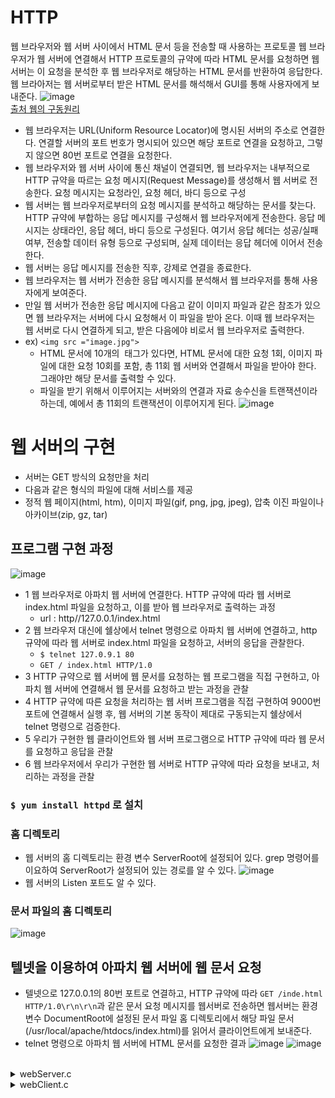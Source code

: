 # HTTP
웹 브라우저와 웹 서버 사이에서 HTML 문서 등을 전송할 때 사용하는 프로토콜
웹 브라우저가 웹 서버에 연결해서 HTTP 프로토콜의 규약에 따라 HTML 문서를 요청하면 웹서버는 이 요청을 분석한 후 웹 브라우저로 해당하는 HTML 문서를 반환하여 응답한다.
웹 브라아저는 웹 서버로부터 받은 HTML 문서를 해석해서 GUI를 통해 사용자에게 보내준다.
![image](https://user-images.githubusercontent.com/65120581/132170147-4c10dc87-c538-49d1-9fc8-694984210518.png) <br>
[출처 웹의 구동원리](http://tcpschool.com/webbasic/works)

- 웹 브라우저는 URL(Uniform Resource Locator)에 명시된 서버의 주소로 연결한다. 연결할 서버의 포트 번호가 명시되어 있으면 해당 포트로 연결을 요청하고, 그렇지 않으면 80번 포트로 연결을 요청한다.
- 웹 브라우저와 웹 서버 사이에 통신 채널이 연결되면, 웹 브라우저는 내부적으로 HTTP 규약을 따르는 요청 메시지(Request Message)를 생성해서 웹 서버로 전송한다. 요청 메시지는 요청라인, 요청 헤더, 바디 등으로 구성
- 웹 서버는 웹 브라우저로부터의 요청 메시지를 분석하고 해당하는 문서를 찾는다. HTTP 규약에 부합하는 응답 메시지를 구성해서 웹 브라우저에게 전송한다. 응답 메시지는 상태라인, 응답 헤더, 바디 등으로 구성된다. 여기서 응답 헤더는 성공/실패 여부, 전송할 데이터 유형 등으로 구성되며, 실제 데이터는 응답 헤더에 이어서 전송한다.
- 웹 서버는 응답 메시지를 전송한 직후, 강제로 연결을 종료한다.
- 웹 브라우저는 웹 서버가 전송한 응답 메시지를 분석해서 웹 브라우저를 통해 사용자에게 보여준다.
- 만일 웹 서버가 전송한 응답 메시지에 다음고 같이 이미지 파일과 같은 참조가 있으면 웹 브라우저는 서버에 다시 요청해서 이 파일을 받아 온다. 이때 웹 브라우저는 웹 서버로 다시 연결하게 되고, 받은 다음에야 비로서 웹 브라우저로 출력한다.
- ex) `<img src ="image.jpg">`
  - HTML 문서에 10개의 <img> 태그가 있다면, HTML 문서에 대한 요청 1회, 이미지 파일에 대한 요청 10회를 포함, 총 11회 웹 서버와 연결해서 파일을 받아야 한다. 그래야만 해당 문서를 출력할 수 있다.
  - 파일을 받기 위해서 이루어지는 서버와의 연결과 자료 송수신을 트랜잭션이라 하는데, 예에서 총 11회의 트랜잭션이 이루어지게 된다. 
 ![image](https://user-images.githubusercontent.com/65120581/132171008-6da79e47-61f1-4beb-9ec2-90077d91764e.png)
 
 # 웹 서버의 구현
 - 서버는 GET 방식의 요청만을 처리
 - 다음과 같은 형식의 파일에 대해 서비스를 제공
  - 정적 웹 페이지(html, htm), 이미지 파일(gif, png, jpg, jpeg), 압축 이진 파일이나 아카이브(zip, gz, tar)

## 프로그램 구현 과정
![image](https://user-images.githubusercontent.com/65120581/132172476-5bc1609c-bb6b-4cb8-aba5-5956d1e84120.png)
- 1 웹 브라우저로 아파치 웹 서버에 연결한다. HTTP 규약에 따라 웹 서버로 index.html 파일을 요청하고, 이를 받아 웹 브라우저로 출력하는 과정
  - url : http//127.0.0.1/index.html
- 2 웹 브라우저 대신에 쉘상에서 telnet 명령으로 아파치 웹 서버에 연결하고, http 규약에 따라 웹 서버로 index.html 파일을 요청하고, 서버의 응답을 관찰한다.
  - `$ telnet 127.0.9.1 80`
  - `GET / index.html HTTP/1.0`
- 3 HTTP 규약으로 웹 서버에 웹 문서를 요청하는 웹 프로그램을 직접 구현하고, 아파치 웹 서버에 연결해서 웹 문서를 요청하고 받는 과정을 관찰
- 4 HTTP 규약에 따른 요청을 처리하는 웹 서버 프로그램을 직접 구현하여 9000번 포트에 연결해서 실행 후, 웹 서버의 기본 동작이 제대로 구동되는지 쉘상에서 telnet 명령으로 검증한다.
- 5 우리가 구현한 웹 클라이언트와 웹 서버 프로그램으로 HTTP 규약에 따라 웹 문서를 요청하고 응답을 관찰
- 6 웹 브라우저에서 우리가 구현한 웹 서버로 HTTP 규약에 따라 요청을 보내고, 처리하는 과정을 관찰

### `$ yum install httpd` 로 설치

### 홈 디렉토리
- 웹 서버의 홈 디렉토리는 환경 변수 ServerRoot에 설정되어 있다. grep 명령어를 이요하여 ServerRoot가 설정되어 있는 경로를 알 수 있다.
![image](https://user-images.githubusercontent.com/65120581/132180297-9a91be78-9555-4709-97c3-86a0d2765900.png)
- 웹 서버의 Listen 포트도 알 수 있다.

### 문서 파일의 홈 디렉토리
![image](https://user-images.githubusercontent.com/65120581/132181719-292b66c4-34df-4626-a19f-da14b5afbb66.png)



## 텔넷을 이용하여 아파치 웹 서버에 웹 문서 요청
- 텔넷으로 127.0.0.1의 80번 포트로 연결하고, HTTP 규약에 따라 `GET /inde.html HTTP/1.0\r\n\r\n`과 같은 문서 요청 메시지를 웹서버로 전송하면 웹서버는 환경 변수 DocumentRoot에 설정된 문서 파일 홈 디렉토리에서 해당 파일 문서(/usr/local/apache/htdocs/index.html)를 읽어서 클라이언트에게 보내준다.
- telnet 명령으로 아파치 웹 서버에 HTML 문서를 요청한 결과
![image](https://user-images.githubusercontent.com/65120581/132308041-7e594e09-c7ed-4a29-a055-1c3bea208fdd.png)
![image](https://user-images.githubusercontent.com/65120581/132308257-8a4bf484-fccd-4ecf-82a1-c3ec67a6707e.png)
<br>

<details>
<summary>webServer.c</summary>
<div markdown="1">
  
```c
#include <stdio.h>
#include <string.h>
#include <stdlib.h>
#include <fcntl.h>
#include <sys/types.h>
#include <sys/socket.h>
#include <sys/resource.h>
#include <netinet/in.h>
#include <signal.h>
#include <sys/stat.h>

#define LOG 100
#define ERROR 200

#define CODE200 200
#define CODE404 404

#define PHRASE200 "OK"
#define PHRASE404 "FILE NOT FOUND"

char documentRoot[ ] = "/etc/httpd/htdocs";

void do_web(int);
void web_log(int, char[ ], char[ ], int);

int log_fd;

int
main(int argc, char *argv[ ]) {
        struct sockaddr_in s_addr, c_addr;
        int     s_sock, c_sock;
        int     len, len_out;
        unsigned short port;
        int     status;
        struct rlimit resourceLimit;
        int     i;

        int     pid;

        if(argc != 2){
                printf("usage: webServer port_number");
                return -1;
        }

        if(fork( ) != 0)
                return 0;                               // parent return to shell

        (void)signal(SIGCLD, SIG_IGN);          // ignore child death
        (void)signal(SIGHUP, SIG_IGN);          // ignore terminal hangup

        resourceLimit.rlim_max = 0;
        status = getrlimit(RLIMIT_NOFILE, &resourceLimit);
        for(i = 0; i < resourceLimit.rlim_max; i++) {
                close(i);
        }

        web_log(LOG, "STATUS", "web server start", getpid( ));

        if((s_sock=socket(PF_INET, SOCK_STREAM, 0))<0){
                web_log(ERROR, "SYSCALL", "web server listen sockek open error", s_sock);
        }

        port=atoi(argv[1]);
        if(port > 60000)
                web_log(ERROR, "ERROR", "invalid port number", port);

        memset(&s_addr, 0, sizeof(s_addr));
        s_addr.sin_family = AF_INET;
        s_addr.sin_addr.s_addr = htonl(INADDR_ANY);
        s_addr.sin_port = htons(port);

        if(bind(s_sock, (struct sockaddr *) &s_addr, sizeof(s_addr)) <0)
                web_log(ERROR, "ERROR", "server cannot bind", 0);

        listen(s_sock, 10);

        while(1){
                len = sizeof(c_addr);
                if((c_sock = accept(s_sock, (struct sockaddr *) &c_addr, &len)) < 0)
                        web_log(ERROR, "ERROR", "server accept error", 0);

                if((pid = fork( )) < 0) {
                        web_log(ERROR, "ERROR", "server fork error", 0);
                } else if(pid == 0) {
                        close(s_sock);
                        do_web(c_sock);
                } else {
                        close(c_sock);
                }
        }
}

void
do_web(int c_sock)
{
        char    sndBuf[BUFSIZ+1], rcvBuf[BUFSIZ+1];
        char    uri[100], c_type[20];;
        int     len;

        int     len_out;
        int     n, i;
        char    *p;
        char    method[10], f_name[20];
        char    phrase[20] = "OK";

        int     code = 200;
        int     fd;                     // file discriptor

        char    file_name[20];
        char    ext[20];

        struct stat sbuf;

        struct {
                char *ext;
                char *filetype;
        } extensions [ ] = {
                {"gif", "image/gif" },
                {"jpg", "image/jpeg"},
                {"jpeg","image/jpeg"},
                {"png", "image/png" },
                {"zip", "image/zip" },
                {"gz",  "image/gz"  },
                {"tar", "image/tar" },
                {"htm", "text/html" },
                {"html","text/html" },
                {0,0} };

        memset(rcvBuf, 0, sizeof(rcvBuf));
                if((n = read(c_sock, rcvBuf, BUFSIZ)) <= 0)
                        web_log(ERROR, "ERROR", "can not receive data from web browser", n);

                web_log(LOG, "REQUEST", rcvBuf, n);

                p = strtok(rcvBuf, " ");
                if(strcmp(p, "GET") && strcmp(p, "get"))
                        web_log(ERROR, "ERROR", "Only get method can support", 0);

                p = strtok(NULL, " ");
                if(!strcmp(p, "/"))
                sprintf(uri, "%s/index.html", documentRoot);
                else
                        sprintf(uri, "%s%s", documentRoot, p);

                strcpy(c_type,  "text/plain");
                for(i=0; extensions[i].ext != 0; i++) {
                        len = strlen(extensions[i].ext);
                        if( !strncmp(uri+strlen(uri)-len, extensions[i].ext, len) ) {
                                strcpy(c_type, extensions[i].filetype);
                                break;
                        }
                }

                if((fd = open(uri, O_RDONLY)) < 0) {
                        code = CODE404;
                        strcpy(phrase, PHRASE404);
                }

                p = strtok(NULL, "\r\n ");              // version

                                                        // send Header
                sprintf(sndBuf, "HTTP/1.0 %d %s\r\n", code, phrase);
                n = write(c_sock, sndBuf, strlen(sndBuf));
                web_log(LOG, "RESPONSE", sndBuf, getpid( ));

                sprintf(sndBuf, "content-type: %s\r\n\r\n", c_type);
                n = write(c_sock, sndBuf, strlen(sndBuf));
                web_log(LOG, "RESPONSE", sndBuf, getpid( ));

                if(fd >=0 ) {
                        while((n = read(fd, rcvBuf, BUFSIZ)) > 0) {
                                write(c_sock, rcvBuf, n);
                        }
                }

                close(c_sock);
                exit(-1);
        }

        void
        web_log(int type, char s1[ ], char s2[ ], int n)
        {
                int     log_fd;
                char    buf[BUFSIZ];

                if(type == LOG) {
                        sprintf(buf, "STATUS %s %s %d\n", s1, s2, n);
                } else if(type == ERROR) {
                        sprintf(buf, "ERROR %s %s %d\n", s1, s2, n);
                }

                if((log_fd = open("web.log", O_CREAT|O_WRONLY|O_APPEND, 0644)) >= 0) {
                        write(log_fd, buf, strlen(buf));
                        close(log_fd);
                }

                if(type == ERROR) exit(-1);

        }
```

</div>
</details>

  
  
<details>
<summary>webClient.c</summary>
<div markdown="1">

```c
#include <stdio.h>
#include <sys/types.h>
#include <sys/socket.h>
#include <netinet/in.h>
#include <unistd.h>

#define BUF_LEN 128


int main(int argc, char *argv[ ])
{
        int s, n, len_in, len_out;
        struct sockaddr_in server_addr;
        char *haddr;
        char buf[BUF_LEN+1];
        int port;

        if(argc==3) {
                port=80;
        } else if(argc==4) {
                port=atoi(argv[3]);
        } else {
                printf("usage : webClient server_addr URL [port_number]");
                return -1;
        }

        haddr=argv[1];
        if((s=socket(PF_INET, SOCK_STREAM, 0)) < 0) {
                printf("can not create socket\n");
                return -1;
        }

        memset(&server_addr, 0, sizeof(server_addr));
        server_addr.sin_family=AF_INET;
        server_addr.sin_addr.s_addr=inet_addr(haddr);
        server_addr.sin_port=htons(port);

        if(connect(s, (struct sockaddr *) &server_addr, sizeof(server_addr)) < 0) {
                printf("can not connect");
                return -1;
        }

        sprintf(buf, "GET %s HTTP/1.0\r\n\r\n",  argv[2]);
        write(s, buf, strlen(buf));

        memset(buf, 0, sizeof(buf));
        while((n = read(s, buf, BUF_LEN)) > 0) {
                printf("%s", buf);
                memset(buf, 0, sizeof(buf));
        }

        close(s);
}

```

</div>
</details>
